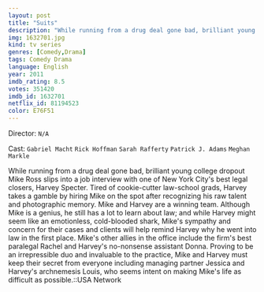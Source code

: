 ```yaml
---
layout: post
title: "Suits"
description: "While running from a drug deal gone bad, brilliant young college dropout Mike Ross slips into a job interview with one of New York City's best legal closers, Harvey Specter. Tired of cookie-cutter law-school grads, Harvey takes a gamble by hiring Mike on the spot after recognizing his raw talent and photographic memory. Mike and Harvey are a winning team. Although Mike is a genius, he still has a lot to learn about law; and while Harvey might seem like an emotionless, cold-blooded shark, Mike's sympathy and concern for their cases and clients will help remind Harvey why he went into .."
img: 1632701.jpg
kind: tv series
genres: [Comedy,Drama]
tags: Comedy Drama 
language: English
year: 2011
imdb_rating: 8.5
votes: 351420
imdb_id: 1632701
netflix_id: 81194523
color: E76F51
---
```

Director: `N/A`  

Cast: `Gabriel Macht` `Rick Hoffman` `Sarah Rafferty` `Patrick J. Adams` `Meghan Markle` 

While running from a drug deal gone bad, brilliant young college dropout Mike Ross slips into a job interview with one of New York City's best legal closers, Harvey Specter. Tired of cookie-cutter law-school grads, Harvey takes a gamble by hiring Mike on the spot after recognizing his raw talent and photographic memory. Mike and Harvey are a winning team. Although Mike is a genius, he still has a lot to learn about law; and while Harvey might seem like an emotionless, cold-blooded shark, Mike's sympathy and concern for their cases and clients will help remind Harvey why he went into law in the first place. Mike's other allies in the office include the firm's best paralegal Rachel and Harvey's no-nonsense assistant Donna. Proving to be an irrepressible duo and invaluable to the practice, Mike and Harvey must keep their secret from everyone including managing partner Jessica and Harvey's archnemesis Louis, who seems intent on making Mike's life as difficult as possible.::USA Network